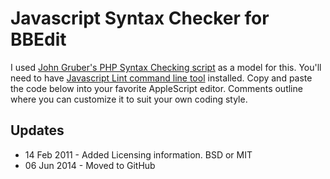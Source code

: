 Javascript Syntax Checker for BBEdit
=====================================

I used [John Gruber's PHP Syntax Checking script](http://daringfireball.net/2003/12/php_syntax_checking_in_bbedit)
as a model for this. You'll need to have [Javascript Lint command line tool](http://javascriptlint.com/)
installed. Copy and paste the code below into your favorite
AppleScript editor. Comments outline where you can customize it
to suit your own coding style.




Updates
--------
* 14 Feb 2011 - Added Licensing information. BSD or MIT
* 06 Jun 2014 - Moved to GitHub
